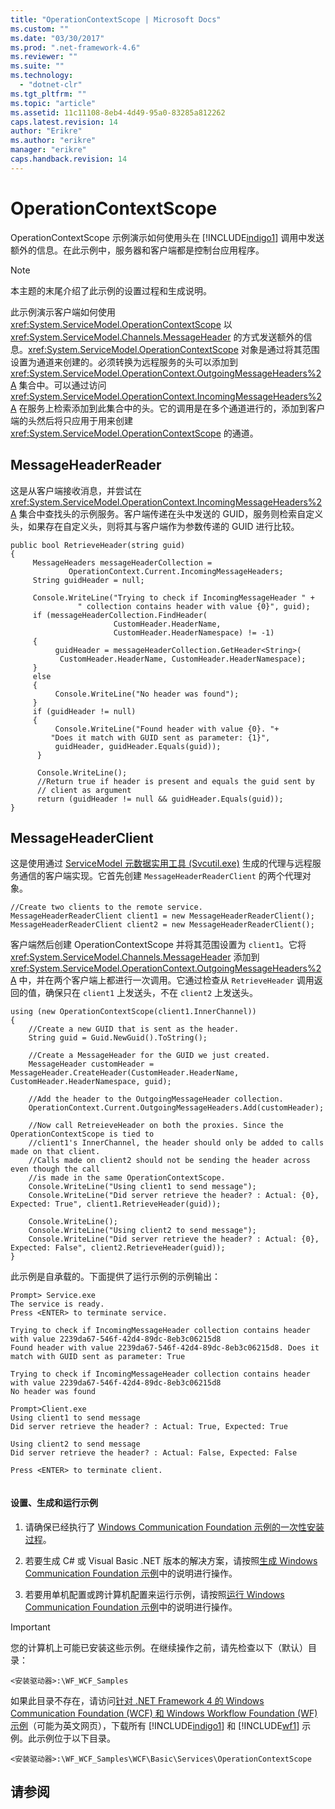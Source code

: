 ```yaml
---
title: "OperationContextScope | Microsoft Docs"
ms.custom: ""
ms.date: "03/30/2017"
ms.prod: ".net-framework-4.6"
ms.reviewer: ""
ms.suite: ""
ms.technology: 
  - "dotnet-clr"
ms.tgt_pltfrm: ""
ms.topic: "article"
ms.assetid: 11c11108-8eb4-4d49-95a0-83285a812262
caps.latest.revision: 14
author: "Erikre"
ms.author: "erikre"
manager: "erikre"
caps.handback.revision: 14
---
```

# OperationContextScope
OperationContextScope 示例演示如何使用头在 [!INCLUDE[indigo1](../../../../includes/indigo1-md.md)] 调用中发送额外的信息。在此示例中，服务器和客户端都是控制台应用程序。  
  
> [!NOTE]
>  本主题的末尾介绍了此示例的设置过程和生成说明。  
  
 此示例演示客户端如何使用 <xref:System.ServiceModel.OperationContextScope> 以 <xref:System.ServiceModel.Channels.MessageHeader> 的方式发送额外的信息。<xref:System.ServiceModel.OperationContextScope> 对象是通过将其范围设置为通道来创建的。必须转换为远程服务的头可以添加到 <xref:System.ServiceModel.OperationContext.OutgoingMessageHeaders%2A> 集合中。可以通过访问 <xref:System.ServiceModel.OperationContext.IncomingMessageHeaders%2A> 在服务上检索添加到此集合中的头。它的调用是在多个通道进行的，添加到客户端的头然后将只应用于用来创建 <xref:System.ServiceModel.OperationContextScope> 的通道。  
  
## MessageHeaderReader  
 这是从客户端接收消息，并尝试在 <xref:System.ServiceModel.OperationContext.IncomingMessageHeaders%2A> 集合中查找头的示例服务。客户端传递在头中发送的 GUID，服务则检索自定义头，如果存在自定义头，则将其与客户端作为参数传递的 GUID 进行比较。  
  
```  
public bool RetrieveHeader(string guid)  
{  
     MessageHeaders messageHeaderCollection =   
             OperationContext.Current.IncomingMessageHeaders;  
     String guidHeader = null;  
  
     Console.WriteLine("Trying to check if IncomingMessageHeader " +  
               " collection contains header with value {0}", guid);  
     if (messageHeaderCollection.FindHeader(  
                       CustomHeader.HeaderName,   
                       CustomHeader.HeaderNamespace) != -1)  
     {  
          guidHeader = messageHeaderCollection.GetHeader<String>(  
           CustomHeader.HeaderName, CustomHeader.HeaderNamespace);  
     }  
     else  
     {  
          Console.WriteLine("No header was found");  
     }  
     if (guidHeader != null)  
     {  
          Console.WriteLine("Found header with value {0}. "+   
         "Does it match with GUID sent as parameter: {1}",   
          guidHeader, guidHeader.Equals(guid));  
      }  
  
      Console.WriteLine();  
      //Return true if header is present and equals the guid sent by  
      // client as argument  
      return (guidHeader != null && guidHeader.Equals(guid));  
}  
```  
  
## MessageHeaderClient  
 这是使用通过 [ServiceModel 元数据实用工具 \(Svcutil.exe\)](../../../../docs/framework/wcf/servicemodel-metadata-utility-tool-svcutil-exe.md) 生成的代理与远程服务通信的客户端实现。它首先创建 `MessageHeaderReaderClient` 的两个代理对象。  
  
```  
//Create two clients to the remote service.  
MessageHeaderReaderClient client1 = new MessageHeaderReaderClient();  
MessageHeaderReaderClient client2 = new MessageHeaderReaderClient();  
```  
  
 客户端然后创建 OperationContextScope 并将其范围设置为 `client1`。它将 <xref:System.ServiceModel.Channels.MessageHeader> 添加到 <xref:System.ServiceModel.OperationContext.OutgoingMessageHeaders%2A> 中，并在两个客户端上都进行一次调用。它通过检查从 `RetrieveHeader` 调用返回的值，确保只在 `client1` 上发送头，不在 `client2` 上发送头。  
  
```  
using (new OperationContextScope(client1.InnerChannel))  
{  
    //Create a new GUID that is sent as the header.  
    String guid = Guid.NewGuid().ToString();  
  
    //Create a MessageHeader for the GUID we just created.  
    MessageHeader customHeader = MessageHeader.CreateHeader(CustomHeader.HeaderName, CustomHeader.HeaderNamespace, guid);  
  
    //Add the header to the OutgoingMessageHeader collection.  
    OperationContext.Current.OutgoingMessageHeaders.Add(customHeader);  
  
    //Now call RetreieveHeader on both the proxies. Since the OperationContextScope is tied to   
    //client1's InnerChannel, the header should only be added to calls made on that client.  
    //Calls made on client2 should not be sending the header across even though the call  
    //is made in the same OperationContextScope.  
    Console.WriteLine("Using client1 to send message");  
    Console.WriteLine("Did server retrieve the header? : Actual: {0}, Expected: True", client1.RetrieveHeader(guid));  
  
    Console.WriteLine();  
    Console.WriteLine("Using client2 to send message");  
    Console.WriteLine("Did server retrieve the header? : Actual: {0}, Expected: False", client2.RetrieveHeader(guid));  
}  
```  
  
 此示例是自承载的。下面提供了运行示例的示例输出：  
  
```  
Prompt> Service.exe  
The service is ready.  
Press <ENTER> to terminate service.  
  
Trying to check if IncomingMessageHeader collection contains header with value 2239da67-546f-42d4-89dc-8eb3c06215d8  
Found header with value 2239da67-546f-42d4-89dc-8eb3c06215d8. Does it match with GUID sent as parameter: True  
  
Trying to check if IncomingMessageHeader collection contains header with value 2239da67-546f-42d4-89dc-8eb3c06215d8  
No header was found  
  
Prompt>Client.exe  
Using client1 to send message  
Did server retrieve the header? : Actual: True, Expected: True  
  
Using client2 to send message  
Did server retrieve the header? : Actual: False, Expected: False  
  
Press <ENTER> to terminate client.  
  
```  
  
#### 设置、生成和运行示例  
  
1.  请确保已经执行了 [Windows Communication Foundation 示例的一次性安装过程](../../../../docs/framework/wcf/samples/one-time-setup-procedure-for-the-wcf-samples.md)。  
  
2.  若要生成 C\# 或 Visual Basic .NET 版本的解决方案，请按照[生成 Windows Communication Foundation 示例](../../../../docs/framework/wcf/samples/building-the-samples.md)中的说明进行操作。  
  
3.  若要用单机配置或跨计算机配置来运行示例，请按照[运行 Windows Communication Foundation 示例](../../../../docs/framework/wcf/samples/running-the-samples.md)中的说明进行操作。  
  
> [!IMPORTANT]
>  您的计算机上可能已安装这些示例。在继续操作之前，请先检查以下（默认）目录：  
>   
>  `<安装驱动器>:\WF_WCF_Samples`  
>   
>  如果此目录不存在，请访问[针对 .NET Framework 4 的 Windows Communication Foundation \(WCF\) 和 Windows Workflow Foundation \(WF\) 示例](http://go.microsoft.com/fwlink/?LinkId=150780)（可能为英文网页），下载所有 [!INCLUDE[indigo1](../../../../includes/indigo1-md.md)] 和 [!INCLUDE[wf1](../../../../includes/wf1-md.md)] 示例。此示例位于以下目录。  
>   
>  `<安装驱动器>:\WF_WCF_Samples\WCF\Basic\Services\OperationContextScope`  
  
## 请参阅